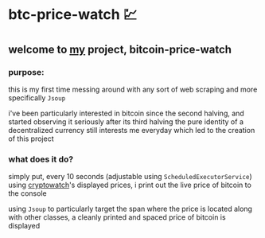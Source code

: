 # btc-price-watch :chart:

## welcome to [my](https://github.com/taeyangcode) project, **bitcoin-price-watch**

### purpose:
this is my first time messing around with any sort of web scraping and more specifically `Jsoup`

i've been particularly interested in bitcoin since the second halving, and started observing it seriously after its third halving
the pure identity of a decentralized currency still interests me everyday which led to the creation of this project

### what does it do?
simply put, every 10 seconds (adjustable using `ScheduledExecutorService`) using [cryptowatch](https://cryptowat.ch/)'s displayed prices, i print out the live price of bitcoin to the console

using `Jsoup` to particularly target the span where the price is located along with other classes, a cleanly printed and spaced price of bitcoin is displayed
